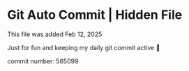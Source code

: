 # Git Auto Commit | Hidden File

This file was added Feb 12, 2025

Just for fun and keeping my daily git commit active 🤪

commit number: 565099
